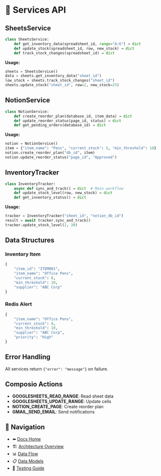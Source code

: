 # 🔧 Services API

## SheetsService
```python
class SheetsService:
    def get_inventory_data(spreadsheet_id, range="A:G") → dict
    def update_stock(spreadsheet_id, row, new_stock) → dict  
    def track_stock_changes(spreadsheet_id) → dict
```

**Usage:**
```python
sheets = SheetsService()
data = sheets.get_inventory_data("sheet_id")
low_stock = sheets.track_stock_changes("sheet_id")
sheets.update_stock("sheet_id", row=2, new_stock=25)
```

## NotionService
```python
class NotionService:
    def create_reorder_plan(database_id, item_data) → dict
    def update_reorder_status(page_id, status) → dict
    def get_pending_orders(database_id) → dict
```

**Usage:**
```python
notion = NotionService()
item = {"item_name": "Pens", "current_stock": 5, "min_threshold": 10}
notion.create_reorder_plan("db_id", item)
notion.update_reorder_status("page_id", "Approved")
```

## InventoryTracker
```python
class InventoryTracker:
    async def sync_and_track() → dict  # Main workflow
    def update_stock_level(row, new_stock) → dict
    def get_inventory_status() → dict
```

**Usage:**
```python
tracker = InventoryTracker("sheet_id", "notion_db_id")
result = await tracker.sync_and_track()
tracker.update_stock_level(2, 30)
```

## Data Structures

### Inventory Item
```python
{
    "item_id": "ITEM001",
    "item_name": "Office Pens",
    "current_stock": 8,
    "min_threshold": 10,
    "supplier": "ABC Corp"
}
```

### Redis Alert
```python
{
    "item_name": "Office Pens",
    "current_stock": 8,
    "min_threshold": 10,
    "supplier": "ABC Corp",
    "priority": "High"
}
```

## Error Handling
All services return `{"error": "message"}` on failure.

## Composio Actions
- **GOOGLESHEETS_READ_RANGE**: Read sheet data
- **GOOGLESHEETS_UPDATE_RANGE**: Update cells
- **NOTION_CREATE_PAGE**: Create reorder plan
- **GMAIL_SEND_EMAIL**: Send notifications

## 🔗 Navigation
- ⬅️ [Docs Home](../README.md)
- 🏗️ [Architecture Overview](../architecture/system-overview.md)
- 📊 [Data Flow](../architecture/data-flow.md)
- 📋 [Data Models](models.md)
- 🧪 [Testing Guide](testing.md)